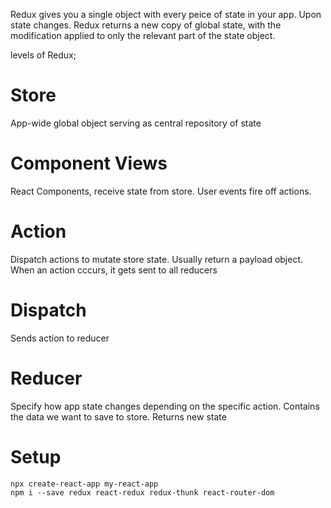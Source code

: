 Redux gives you a single object with every peice of state in your app. Upon state changes. Redux returns a new copy of global state, with the modification applied to only the relevant part of the state object. 

levels of Redux;

# Store 
App-wide global object serving as central repository of state

# Component Views
React Components, receive state from store. User events fire off actions.

# Action
Dispatch actions to mutate store state. Usually return a payload object. When an action cccurs, it gets sent to all reducers

# Dispatch
Sends action to reducer

# Reducer
Specify how app state changes depending on the specific action. Contains the data we want to save to store. Returns new state


<!-- //////////////////////////////////////////////////////////////// -->

# Setup
    npx create-react-app my-react-app
    npm i --save redux react-redux redux-thunk react-router-dom





